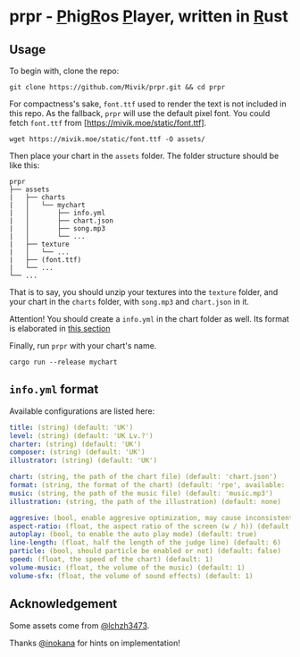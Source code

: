 # prpr - <ins>P</ins>hig<ins>R</ins>os <ins>P</ins>layer, written in <ins>R</ins>ust

## Usage

To begin with, clone the repo:

```shell
git clone https://github.com/Mivik/prpr.git && cd prpr
```

For compactness's sake, `font.ttf` used to render the text is not included in this repo. As the fallback, `prpr` will use the default pixel font. You could fetch `font.ttf` from [https://mivik.moe/static/font.ttf].

```shell
wget https://mivik.moe/static/font.ttf -O assets/
```

Then place your chart in the `assets` folder. The folder structure should be like this:

```
prpr
├── assets
|   ├── charts
|   │   └── mychart
|   │       ├── info.yml
|   │       ├── chart.json
|   │       ├── song.mp3
|   │       └── ...
|   ├── texture
|   │   └── ...
|   ├── (font.ttf)
|   └── ...
└── ...
```

That is to say, you should unzip your textures into the `texture` folder, and your chart in the `charts` folder, with `song.mp3` and `chart.json` in it.

Attention! You should create a `info.yml` in the chart folder as well. Its format is elaborated in [this section](#infoyml-format)

Finally, run `prpr` with your chart's name.

```shell
cargo run --release mychart
```

## `info.yml` format

Available configurations are listed here:

```yml
title: (string) (default: 'UK')
level: (string) (default: 'UK Lv.?')
charter: (string) (default: 'UK')
composer: (string) (default: 'UK')
illustrator: (string) (default: 'UK')

chart: (string, the path of the chart file) (default: 'chart.json')
format: (string, the format of the chart) (default: 'rpe', available: 'rpe', 'pgr', 'pec')
music: (string, the path of the music file) (default: 'music.mp3')
illustration: (string, the path of the illustration) (default: none)

aggresive: (bool, enable aggresive optimization, may cause inconsistent render result) (default: true)
aspect-ratio: (float, the aspect ratio of the screen (w / h)) (default: 16 / 9)
autoplay: (bool, to enable the auto play mode) (default: true)
line-length: (float, half the length of the judge line) (default: 6)
particle: (bool, should particle be enabled or not) (default: false)
speed: (float, the speed of the chart) (default: 1)
volume-music: (float, the volume of the music) (default: 1)
volume-sfx: (float, the volume of sound effects) (default: 1)
```

## Acknowledgement

Some assets come from [@lchzh3473](https://github.com/lchzh3473).

Thanks [@inokana](https://github.com/GBTP) for hints on implementation!
